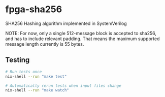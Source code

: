 # fpga-sha256
SHA256 Hashing algorithm implemented in SystemVerilog

NOTE: For now, only a single 512-message block is accepted to sha256, and has to include relevant padding. That means the maximum supported message length currently is 55 bytes.

## Testing
```sh
# Run tests once
nix-shell --run "make test"

# Automatically rerun tests when input files change
nix-shell --run "make watch"
```